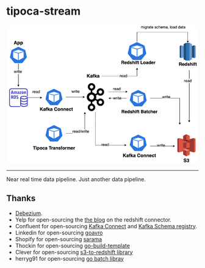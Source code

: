 # tipoca-stream

<img src="arch.png">

---

Near real time data pipeline. Just another data pipeline.

## Thanks

- [Debezium](https://debezium.io/).
- Yelp for open-sourcing the [the blog](https://engineeringblog.yelp.com/2016/10/redshift-connector.html) on the redshift connector.
- Confluent for open-sourcing [Kafka Connect](https://docs.confluent.io/current/connect/index.html) and [Kafka Schema registry](https://github.com/confluentinc/schema-registry).
- Linkedin for open-sourcing [goavro](https://github.com/linkedin/goavro)
- Shopify for open-sourcing [sarama](https://github.com/Shopify/sarama)
- Thockin for open-sourcing [go-build-template](https://github.com/thockin/go-build-template)
- Clever for open-sourcing [s3-to-redshift library](https://github.com/Clever/s3-to-redshift/)
- herryg91 for open-sourcing [go batch libray](https://github.com/herryg91/gobatch)
